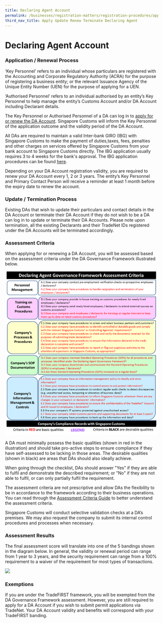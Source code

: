 ```yaml
---
title: Declaring Agent Account
permalink: /businesses/registration-matters/registration-procedures/apply-update-renew-terminate-declaring-agent-account-and-declarant/declaring-agent-account
third_nav_title: Apply Update Renew Terminate Declaring Agent
---
```


# Declaring Agent Account

### Application / Renewal Process

‘Key Personnel’ refers to an individual whose particulars are registered with the Accounting and Corporate Regulatory Authority (ACRA) for the purpose of registering a business entity; or the relevant Issuance Agency of the Unique Entity Number (UEN) for the purpose of applying for a UEN.

‘Authorised Personnel’ refers to an individual authorised by an entity’s Key Personnel to help manage the entity’s Customs Account and/or DA Account including Declarant details.

The Key Personnel or Authorised Personnel of a DA can log in to [apply for or renew the DA Account](https://www.tradenet.gov.sg/TN41EFORM/tds/sp/splogin.do?action=init_acct). Singapore Customs will inform the Key Personnel of the application outcome and the validity period of the DA Account.

All DAs are required to maintain a valid Inter-bank GIRO (IBG) with Singapore Customs to make the payment of duties,taxes, fees, penalties and other charges on services offered by Singapore Customs from your bank account to Singapore Customs directly. The IBG application usually requires 3 to 4 weeks for the bank's approval. The IBG application procedures can be found  [here](/businesses/registration-matters/registration-procedures/apply-for-inter-bank-giro).

Depending on your DA Account registration validity, you are required to renew your DA Account every 1, 2 or 3 years. The entity’s Key Personnel and Primary Contact Person will receive a reminder at least 1 month before the expiry date to renew the account.

### Update / Termination Process

Existing DAs that wish to update their particulars and contact details in the DA Account or terminate their DA Account if they do not wish to be a DA can log in to update or terminate their DA Accounts. Please note upon termination, all the existing Declarants and their TradeNet IDs registered under the DA Accounts will be terminated accordingly.

### Assessment Criteria

When applying for or renewing a DA Account, you will be assessed based on the assessment criteria under the DA Governance Framework illustrated below.

**![](/images/DAA.png)**

A DA must minimally possess the basic qualities (shown in red in the illustration) and should take pro-active steps to ensure compliance if they have self-assessed to be lacking in those areas. The  desirable qualities  (shown in black) are areas that DAs should also ideally achieve.

When going through the checklist, DAs should answer "Yes" if they are  able to fulfil  and demonstrate the described requirement; or "No" if they are  not able to fulfil, or can only  partially fulfil the requirement.

The assessment criteria are not prescriptive and allow DAs the flexibility to be in accordance to the framework according to their business operations. You can read through the [Assessment Criteria Guide](/documents/businesses/AssessmentCriteriaGuide.pdf) to better understand the assessment criteria.

Singapore Customs will conduct selective validation checks at a DA’s premises. We may also request the company to submit its internal control procedures and processes when necessary.

### Assessment Results

The final assessment score will translate into one of the 5 bandings shown in the diagram below. In general, the validity or renewal period can range from 1 year to 3 years, and the security requirement can range from a 100% requirement to a waiver of the requirement for most types of transactions.


**![](/images/DAA2.png)**

### Exemptions

If you are under the TradeFIRST framework, you will be exempted from the DA Governance Framework assessment. However, you are still required to apply for a DA Account if you wish to submit permit applications via TradeNet. Your DA Account validity and benefits will correspond with your TradeFIRST banding.
